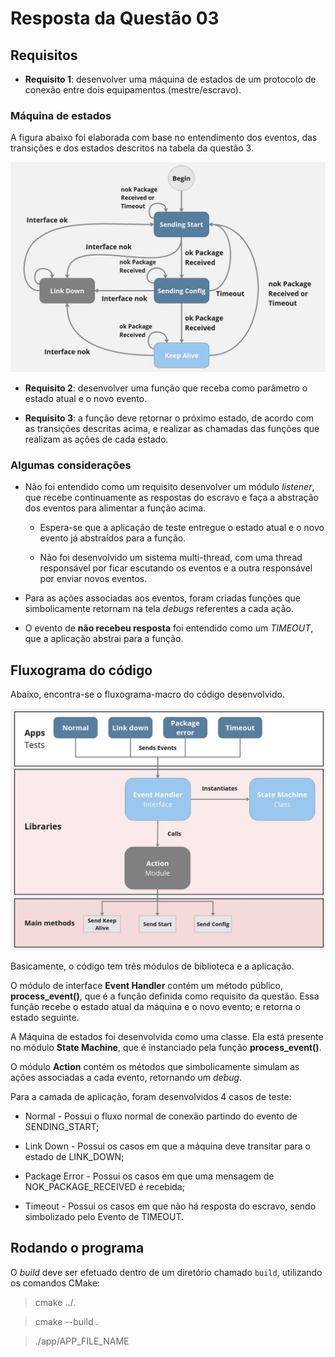 # Resposta da Questão 03

## Requisitos

- **Requisito 1**: desenvolver uma máquina de estados de um protocolo de conexão entre dois equipamentos (mestre/escravo).

### Máquina de estados

A figura abaixo foi elaborada com base no entendimento dos eventos, das transições e dos estados descritos na tabela da questão 3.

![Image](./images/State%20Machine.jpg)

- **Requisito 2**: desenvolver uma função que receba como parâmetro o estado atual e o novo evento. 

- **Requisito 3**: a função deve retornar o próximo estado, de acordo com as transições descritas acima, e realizar as chamadas das funções que realizam as ações de cada estado.

### Algumas considerações

- Não foi entendido como um requisito desenvolver um módulo *listener*, que recebe continuamente as respostas do escravo e faça a abstração dos eventos para alimentar a função acima. 

    - Espera-se que a aplicação de teste entregue o estado atual e o novo evento já abstraídos para a função.

    - Não foi desenvolvido um sistema multi-thread, com uma thread responsável por ficar escutando os eventos e a outra responsável por enviar novos eventos.

- Para as ações associadas aos eventos, foram criadas funções que simbolicamente retornam na tela *debugs* referentes a cada ação.

- O evento de **não recebeu resposta** foi entendido como um *TIMEOUT*, que a aplicação abstrai para a função.

## Fluxograma do código

Abaixo, encontra-se o fluxograma-macro do código desenvolvido.

![Image](./images/Fluxograma.jpg)

Basicamente, o código tem três módulos de biblioteca e a aplicação.

O módulo de interface **Event Handler** contém um método público, **process_event()**, que é a função definida como requisito da questão. Essa função recebe o estado atual da máquina e o novo evento; e retorna o estado seguinte.

A Máquina de estados foi desenvolvida como uma classe. Ela está presente no módulo **State Machine**, que é instanciado pela função **process_event()**.

O módulo **Action** contém os métodos que simbolicamente simulam as ações associadas a cada evento, retornando um *debug*.

Para a camada de aplicação, foram desenvolvidos 4 casos de teste:

- Normal - Possui o fluxo normal de conexão partindo do evento de SENDING_START;

- Link Down - Possui os casos em que a máquina deve transitar para o estado de LINK_DOWN;

- Package Error - Possui os casos em que uma mensagem de NOK_PACKAGE_RECEIVED é recebida;

- Timeout - Possui os casos em que não há resposta do escravo, sendo simbolizado pelo Evento de TIMEOUT.

## Rodando o programa

O *build* deve ser efetuado dentro de um diretório chamado `build`, utilizando os comandos CMake:

> cmake ../.

> cmake --build .

> ./app/APP_FILE_NAME